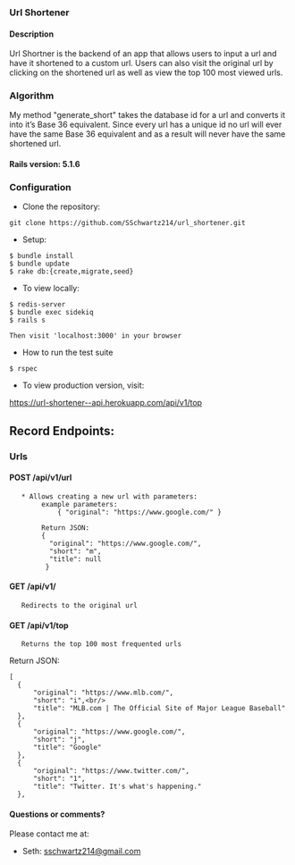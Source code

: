 ### Url Shortener

#### Description

Url Shortner is the backend of an app that allows users to input a url and have it shortened to a custom url.  Users can also visit the original url by clicking on the shortened url as well as view the top 100 most viewed urls.

### Algorithm 
My method "generate_short" takes the database id for a url and converts it into it’s Base 36 equivalent.  Since every url has a unique id no url will ever have the same Base 36 equivalent and as a result will never have the same shortened url.

#### Rails version: 5.1.6

### Configuration

* Clone the repository:
```
git clone https://github.com/SSchwartz214/url_shortener.git
```

* Setup:
```
$ bundle install
$ bundle update
$ rake db:{create,migrate,seed}
```

* To view locally:
```
$ redis-server
$ bundle exec sidekiq
$ rails s

Then visit 'localhost:3000' in your browser
```
* How to run the test suite
```
$ rspec
```

* To view production version, visit:

https://url-shortener--api.herokuapp.com/api/v1/top

## Record Endpoints:

### Urls

#### POST /api/v1/url
```
   * Allows creating a new url with parameters:
        example parameters:
            { "original": "https://www.google.com/" }
            
        Return JSON:
        {
          "original": "https://www.google.com/",
          "short": "m",
          "title": null
         }
```

#### GET /api/v1/<short>
```
   Redirects to the original url
```

#### GET /api/v1/top
```
   Returns the top 100 most frequented urls
```
  
  Return JSON:
  ```
  [
    {
        "original": "https://www.mlb.com/",
        "short": "i",<br/>
        "title": "MLB.com | The Official Site of Major League Baseball"
    },
    {
        "original": "https://www.google.com/",
        "short": "j",
        "title": "Google"
    },
    {
        "original": "https://www.twitter.com/",
        "short": "1",
        "title": "Twitter. It's what's happening."
    },
```

#### Questions or comments?

Please contact me at:

* Seth: sschwartz214@gmail.com
